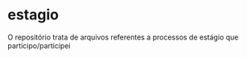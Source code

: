 # estagio
O repositório trata de arquivos referentes a processos de estágio que participo/participei
